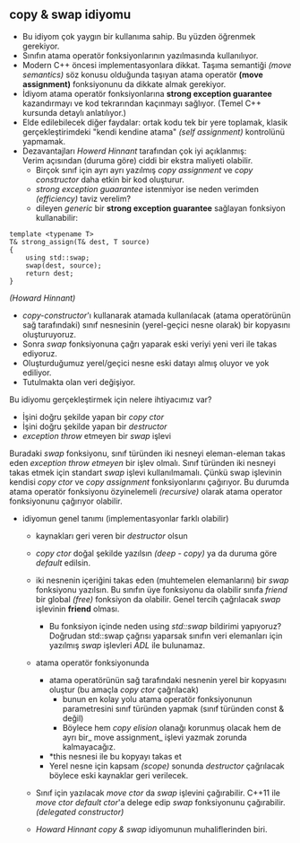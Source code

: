 ## copy & swap idiyomu

+ Bu idiyom çok yaygın bir kullanıma sahip. Bu yüzden öğrenmek gerekiyor.
+ Sınıfın atama operatör fonksiyonlarının yazılmasında kullanılıyor.
+ Modern C++ öncesi implementasyonlara dikkat. 
Taşıma semantiği _(move semantics)_ söz konusu olduğunda taşıyan atama operatör __(move assignment)__ fonksiyonunu da dikkate almak gerekiyor.
+ İdiyom atama operatör fonksiyonlarına __strong exception guarantee__ kazandırmayı ve kod tekrarından kaçınmayı sağlıyor. (Temel C++ kursunda detaylı anlatılıyor.)
+ Elde edilebilecek diğer faydalar: ortak kodu tek bir yere toplamak, klasik gerçekleştirimdeki  "kendi kendine atama" _(self assignment)_ kontrolünü yapmamak.
+ Dezavantajları _Howerd Hinnant_ tarafından çok iyi açıklanmış: <br>
Verim açısından (duruma göre) ciddi bir ekstra maliyeti olabilir. 
  + Birçok  sınıf için ayrı ayrı yazılmış _copy assignment_ ve _copy constructor_ daha etkin bir kod oluşturur. 
  + _strong exception guaarantee_ istenmiyor ise neden verimden _(efficiency)_ taviz verelim?
  + dileyen _generic_ bir **strong exception guarantee** sağlayan fonksiyon kullanabilir:

```
template <typename T>
T& strong_assign(T& dest, T source)
{
	using std::swap;
	swap(dest, source);
	return dest;
}
```` 
_(Howard Hinnant)_

+ _copy-constructor_'ı kullanarak atamada kullanılacak (atama operatörünün sağ tarafındaki) sınıf nesnesinin (yerel-geçici nesne olarak) bir kopyasını oluşturuyoruz.
+ Sonra _swap_ fonksiyonuna çağrı yaparak eski veriyi yeni veri ile takas ediyoruz.
+ Oluşturduğumuz yerel/geçici nesne eski datayı almış oluyor ve yok ediliyor.
+ Tutulmakta olan veri değişiyor.

Bu idiyomu gerçekleştirmek için nelere ihtiyacımız var?
+ İşini doğru şekilde yapan bir _copy ctor_
+ İşini doğru şekilde yapan bir _destructor_
+ _exception throw_ etmeyen bir _swap_ işlevi

Buradaki _swap_ fonksiyonu, sınıf türünden iki nesneyi eleman-eleman takas eden _exception throw etmeyen_ bir işlev olmalı.
Sınıf türünden iki nesneyi takas etmek için standart _swap_ işlevi kullanılmamalı. 
Çünkü swap işlevinin kendisi _copy ctor_ ve _copy assignment_ fonksiyonlarını çağırıyor.
Bu durumda atama operatör fonksiyonu özyinelemeli _(recursive)_ olarak atama operator fonksiyonunu çağırıyor olabilir.

+ idiyomun genel tanımı (implementasyonlar farklı olabilir)
  + kaynakları geri veren bir _destructor_ olsun
  + _copy ctor_ doğal şekilde yazılsın _(deep - copy)_ ya da duruma göre _default_ edilsin.
  + iki nesnenin içeriğini takas eden (muhtemelen elemanlarını) bir _swap_ fonksiyonu yazılsın. Bu sınıfın üye fonksiyonu da olabilir sınıfa _friend_ bir global _(free)_ fonksiyon da olabilir. 
Genel tercih çağrılacak _swap_ işlevinin __friend__ olması. 
    + Bu fonksiyon içinde neden using _std::swap_ bildirimi yapıyoruz? 
      Doğrudan std::swap çağrısı yaparsak sınıfın veri elemanları için yazılmış _swap_ işlevleri _ADL_ ile bulunamaz.
  + atama operatör fonksiyonunda 
    + atama operatörünün sağ tarafındaki nesnenin yerel bir kopyasını oluştur (bu amaçla _copy ctor_ çağrılacak) 
      + bunun en kolay yolu atama operatör fonksiyonunun parametresini sınıf türünden yapmak (sınıf türünden const & değil)
      + Böylece hem _copy elision_ olanağı korunmuş olacak hem de ayrı bir_ move assignment_ işlevi yazmak zorunda kalmayacağız.
    + *this nesnesi ile bu kopyayı takas et
    + Yerel nesne için kapsam _(scope)_ sonunda _destructor_ çağrılacak böylece eski kaynaklar geri verilecek.
 
  + Sınıf için yazılacak _move ctor_ da _swap_ işlevini çağırabilir. 
   C++11 ile _move ctor_ _default ctor_'a delege edip _swap_ fonksiyonunu çağırabilir. _(delegated constructor)_

  + _Howard Hinnant_ _copy & swap_ idiyomunun muhaliflerinden biri.
